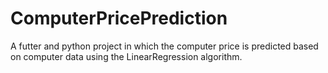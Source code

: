 # ComputerPricePrediction
A futter and python project in which the computer price is predicted based on computer data using the LinearRegression algorithm.
